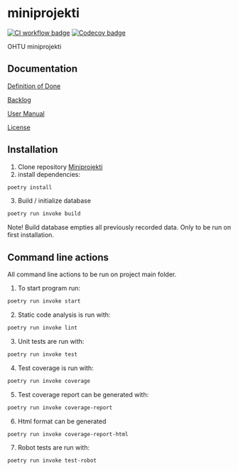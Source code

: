 # miniprojekti

[![CI workflow badge](https://github.com/eepek/miniprojekti/workflows/CI/badge.svg)](https://github.com/eepek/miniprojekti/actions/workflows/CI.yml)
[![Codecov badge](https://codecov.io/gh/eepek/miniprojekti/graph/badge.svg?token=TFLFQVR8IK)](https://codecov.io/gh/eepek/miniprojekti)

OHTU miniprojekti

## Documentation

[Definition of Done](https://github.com/eepek/miniprojekti/blob/main/Documents/DefinitionOfDone.md)

[Backlog](https://docs.google.com/spreadsheets/d/19v00G-VI-Rlz3bFYKhHjXqyY6iUIFJM2/edit?usp=drive_link&ouid=103137629498632882562&rtpof=true&sd=true)

[User Manual](https://github.com/eepek/miniprojekti/blob/main/Documents/UserManual.md)

[License](https://github.com/eepek/miniprojekti/blob/main/LICENSE)

## Installation

1. Clone repository [Miniprojekti](https://github.com/eepek/miniprojekti)
2. install dependencies:

```bash
poetry install
```

3. Build / initialize database

```bash
poetry run invoke build
```

Note! Build database empties all previously recorded data. Only to be run on first installation.

## Command line actions

All command line actions to be run on project main folder.

1. To start program run:

```bash
poetry run invoke start
```

2. Static code analysis is run with:

```bash
poetry run invoke lint
```

3. Unit tests are run with:

```bash
poetry run invoke test
```

4. Test coverage is run with:

```bash
poetry run invoke coverage
```

5. Test coverage report can be generated with:

```bash
poetry run invoke coverage-report
```

6. Html format can be generated

```bash
poetry run invoke coverage-report-html
```

7. Robot tests are run with:

```bash
poetry run invoke test-robot
```
